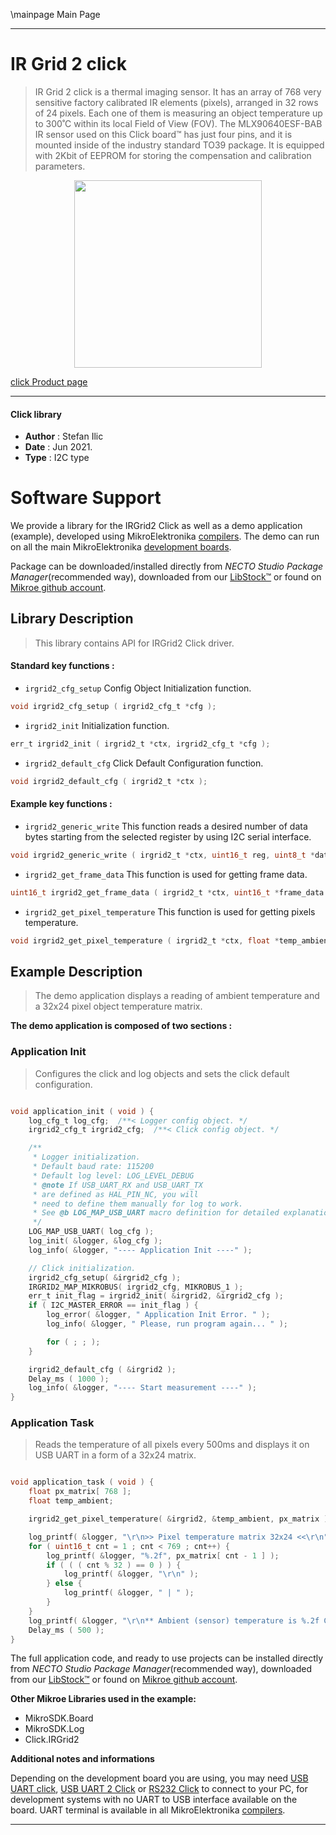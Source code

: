 \mainpage Main Page

---
# IR Grid 2 click

> IR Grid 2 click is a thermal imaging sensor. It has an array of 768 very sensitive factory calibrated IR elements (pixels), arranged in 32 rows of 24 pixels. Each one of them is measuring an object temperature up to 300˚C within its local Field of View (FOV). The MLX90640ESF-BAB IR sensor used on this Click board™ has just four pins, and it is mounted inside of the industry standard TO39 package. It is equipped with 2Kbit of EEPROM for storing the compensation and calibration parameters.

<p align="center">
  <img src="https://download.mikroe.com/images/click_for_ide/irgrid2_click.png" height=300px>
</p>

[click Product page](https://www.mikroe.com/ir-grid-2-click)

---


#### Click library

- **Author**        : Stefan Ilic
- **Date**          : Jun 2021.
- **Type**          : I2C type


# Software Support

We provide a library for the IRGrid2 Click
as well as a demo application (example), developed using MikroElektronika
[compilers](https://www.mikroe.com/necto-studio).
The demo can run on all the main MikroElektronika [development boards](https://www.mikroe.com/development-boards).

Package can be downloaded/installed directly from *NECTO Studio Package Manager*(recommended way), downloaded from our [LibStock&trade;](https://libstock.mikroe.com) or found on [Mikroe github account](https://github.com/MikroElektronika/mikrosdk_click_v2/tree/master/clicks).

## Library Description

> This library contains API for IRGrid2 Click driver.

#### Standard key functions :

- `irgrid2_cfg_setup` Config Object Initialization function.
```c
void irgrid2_cfg_setup ( irgrid2_cfg_t *cfg );
```

- `irgrid2_init` Initialization function.
```c
err_t irgrid2_init ( irgrid2_t *ctx, irgrid2_cfg_t *cfg );
```

- `irgrid2_default_cfg` Click Default Configuration function.
```c
void irgrid2_default_cfg ( irgrid2_t *ctx );
```

#### Example key functions :

- `irgrid2_generic_write` This function reads a desired number of data bytes starting from the selected register by using I2C serial interface.
```c
void irgrid2_generic_write ( irgrid2_t *ctx, uint16_t reg, uint8_t *data_buf, uint16_t len );
```

- `irgrid2_get_frame_data` This function is used for getting frame data.
```c
uint16_t irgrid2_get_frame_data ( irgrid2_t *ctx, uint16_t *frame_data );
```

- `irgrid2_get_pixel_temperature` This function is used for getting pixels temperature.
```c
void irgrid2_get_pixel_temperature ( irgrid2_t *ctx, float *temp_ambient, float *pixel_temp );
```

## Example Description

> The demo application displays a reading of ambient temperature and a 32x24 pixel object temperature matrix.

**The demo application is composed of two sections :**

### Application Init

> Configures the click and log objects and sets the click default configuration.

```c

void application_init ( void ) {
    log_cfg_t log_cfg;  /**< Logger config object. */
    irgrid2_cfg_t irgrid2_cfg;  /**< Click config object. */

    /** 
     * Logger initialization.
     * Default baud rate: 115200
     * Default log level: LOG_LEVEL_DEBUG
     * @note If USB_UART_RX and USB_UART_TX 
     * are defined as HAL_PIN_NC, you will 
     * need to define them manually for log to work. 
     * See @b LOG_MAP_USB_UART macro definition for detailed explanation.
     */
    LOG_MAP_USB_UART( log_cfg );
    log_init( &logger, &log_cfg );
    log_info( &logger, "---- Application Init ----" );

    // Click initialization.
    irgrid2_cfg_setup( &irgrid2_cfg );
    IRGRID2_MAP_MIKROBUS( irgrid2_cfg, MIKROBUS_1 );
    err_t init_flag = irgrid2_init( &irgrid2, &irgrid2_cfg );
    if ( I2C_MASTER_ERROR == init_flag ) {
        log_error( &logger, " Application Init Error. " );
        log_info( &logger, " Please, run program again... " );

        for ( ; ; );
    }

    irgrid2_default_cfg ( &irgrid2 );
    Delay_ms ( 1000 );
    log_info( &logger, "---- Start measurement ----" );
}

```

### Application Task

> Reads the temperature of all pixels every 500ms and displays it on USB UART in a form of a 32x24 matrix.

```c

void application_task ( void ) {
    float px_matrix[ 768 ];
    float temp_ambient;

    irgrid2_get_pixel_temperature( &irgrid2, &temp_ambient, px_matrix );

    log_printf( &logger, "\r\n>> Pixel temperature matrix 32x24 <<\r\n" );
    for ( uint16_t cnt = 1 ; cnt < 769 ; cnt++) {
        log_printf( &logger, "%.2f", px_matrix[ cnt - 1 ] );
        if ( ( ( cnt % 32 ) == 0 ) ) {
            log_printf( &logger, "\r\n" );
        } else {
            log_printf( &logger, " | " );
        }
    }
    log_printf( &logger, "\r\n** Ambient (sensor) temperature is %.2f Celsius\r\n", temp_ambient );
    Delay_ms ( 500 );
}

```


The full application code, and ready to use projects can be installed directly from *NECTO Studio Package Manager*(recommended way), downloaded from our [LibStock&trade;](https://libstock.mikroe.com) or found on [Mikroe github account](https://github.com/MikroElektronika/mikrosdk_click_v2/tree/master/clicks).

**Other Mikroe Libraries used in the example:**

- MikroSDK.Board
- MikroSDK.Log
- Click.IRGrid2

**Additional notes and informations**

Depending on the development board you are using, you may need
[USB UART click](https://www.mikroe.com/usb-uart-click),
[USB UART 2 Click](https://www.mikroe.com/usb-uart-2-click) or
[RS232 Click](https://www.mikroe.com/rs232-click) to connect to your PC, for
development systems with no UART to USB interface available on the board. UART
terminal is available in all MikroElektronika
[compilers](https://shop.mikroe.com/compilers).

---

